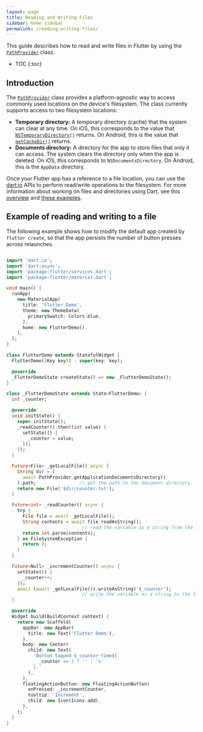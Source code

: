 ```yaml
---
layout: page
title: Reading and Writing Files
sidebar: home_sidebar
permalink: /reading-writing-files/
---
```


This guide describes how to read and write files in Flutter by using the
[`PathProvider`](https://docs.flutter.io/flutter/services/PathProvider-class.html)
class.

* TOC
{:toc}

## Introduction

The [`PathProvider`](https://docs.flutter.io/flutter/services/PathProvider-class.html)
class provides a platform-agnostic way to access commonly used locations on the
device's filesystem. The class currently supports access to two filesystem
locations:

+ **Temporary directory:** A temporary directory (cache) that the system can
clear at any time. On iOS, this corresponds to the value that
[`NSTemporaryDirectory()`](https://developer.apple.com/reference/foundation/1409211-nstemporarydirectory)
returns. On Android, this is the value that
[`getCacheDir()`](https://developer.android.com/reference/android/content/Context.html#getCacheDir())
returns.
+ **Documents directory:** A directory for the app to store files that only it
can access. The system clears the directory only when the app is deleted. On
iOS, this corresponds to `NSDocumentsDirectory`. On Android, this is the
`AppData` directory.

Once your Flutter app has a reference to a file location, you can use the
[dart:io](https://api.dartlang.org/stable/1.18.1/dart-io/dart-io-library.html)
APIs to perform read/write operations to the filesystem. For more information
about working on files and directories using Dart, see this
[overview](https://www.dartlang.org/articles/dart-vm/io) and
[these examples](https://www.dartlang.org/dart-vm/dart-by-example#files-directories-and-symlinks).

## Example of reading and writing to a file

The following example shows how to modify the default app created by
`flutter create`, so that the app persists the number of button presses across
relaunches.

```dart

import 'dart:io';
import 'dart:async';
import 'package:flutter/services.dart';
import 'package:flutter/material.dart';

void main() {
  runApp(
    new MaterialApp(
      title: 'Flutter Demo',
      theme: new ThemeData(
        primarySwatch: Colors.blue,
      ),
      home: new FlutterDemo(),
    ),
  );
}

class FlutterDemo extends StatefulWidget {
  FlutterDemo({Key key}) : super(key: key);

  @override
  _FlutterDemoState createState() => new _FlutterDemoState();
}

class _FlutterDemoState extends State<FlutterDemo> {
  int _counter;

  @override
  void initState() {
    super.initState();
    _readCounter().then((int value) {
      setState(() {
        _counter = value;
      });
    });
  }

  Future<File> _getLocalFile() async {
    String dir = (
      await PathProvider.getApplicationDocumentsDirectory()
    ).path;                // get the path to the document directory.
    return new File('$dir/counter.txt');
  }

  Future<int> _readCounter() async {
    try {
      File file = await _getLocalFile();
      String contents = await file.readAsString();
                            // read the variable as a string from the file.
      return int.parse(contents);
    } on FileSystemException {
      return 0;
    }
  }

  Future<Null> _incrementCounter() async {
    setState(() {
      _counter++;
    });
    await (await _getLocalFile()).writeAsString('$_counter');
                            // write the variable as a string to the file.
  }

  @override
  Widget build(BuildContext context) {
    return new Scaffold(
      appBar: new AppBar(
        title: new Text('Flutter Demo'),
      ),
      body: new Center(
        child: new Text(
          'Button tapped $_counter time${
            _counter == 1 ? '' : 's'
          }.'
        ),
      ),
      floatingActionButton: new FloatingActionButton(
        onPressed: _incrementCounter,
        tooltip: 'Increment',
        child: new Icon(Icons.add),
      ),
    );
  }
}
```
